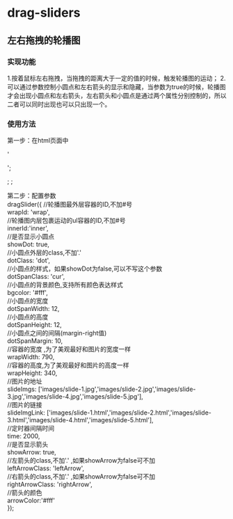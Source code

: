 # drag-sliders
## 左右拖拽的轮播图
### 实现功能
  1.按着鼠标左右拖拽，当拖拽的距离大于一定的值的时候，触发轮播图的运动；
  2.可以通过参数控制小圆点和左右箭头的显示和隐藏，当参数为true的时候，轮播图才会出现小圆点和左右箭头，左右箭头和小圆点是通过两个属性分别控制的，所以二者可以同时出现也可以只出现一个。
  
### 使用方法
  第一步：在html页面中
  
  '<div id="wrap"></div>'; 
  
  <script src="jquery.min.js"></script> ;   
  
  <script src="dragSlider.js"></script> ;   
  
  第二步：配置参数  
  dragSlider({
          //轮播图最外层容器的ID,不加#号  
          wrapId: 'wrap',  
          //轮播图内层包裹运动的ul容器的ID,不加#号  
          innerId:'inner',  
          //是否显示小圆点  
          showDot: true,  
          //小圆点外层的class,不加'.'   
          dotClass: 'dot',  
          //小圆点的样式，如果showDot为false,可以不写这个参数  
          dotSpanClass: 'cur',  
          //小圆点的背景颜色,支持所有颜色表达样式  
          bgcolor: '#fff',  
          //小圆点的宽度  
          dotSpanWidth: 12,  
          //小圆点的高度  
          dotSpanHeight: 12,  
          //小圆点之间的间隔(margin-right值)  
          dotSpanMargin: 10,  
          //容器的宽度 ,为了美观最好和图片的宽度一样  
          wrapWidth: 790,  
          //容器的高度,为了美观最好和图片的高度一样  
          wrapHeight: 340,  
          //图片的地址  
          slideImgs: ['images/slide-1.jpg','images/slide-2.jpg','images/slide-3.jpg','images/slide-4.jpg','images/slide-5.jpg'],  
          //图片的链接  
          slideImgLink: ['images/slide-1.html','images/slide-2.html','images/slide-3.html','images/slide-4.html','images/slide-5.html'],  
          //定时器间隔时间  
          time: 2000,  
          //是否显示箭头  
          showArrow: true,  
          //左箭头的class,不加'.' ,如果showArrow为false可不加  
          leftArrowClass: 'leftArrow',  
          //右箭头的class,不加'.' ,如果showArrow为false可不加  
          rightArrowClass: 'rightArrow',  
          //箭头的颜色  
          arrowColor:'#fff'  
    });
  
  
